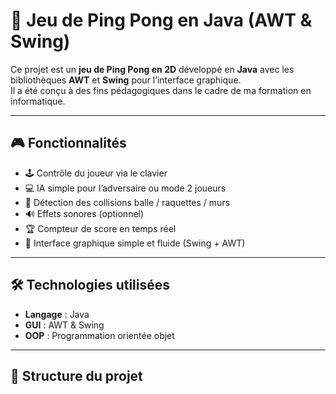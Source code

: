 # 🏓 Jeu de Ping Pong en Java (AWT & Swing)

Ce projet est un **jeu de Ping Pong en 2D** développé en **Java** avec les bibliothèques **AWT** et **Swing** pour l’interface graphique.  
Il a été conçu à des fins pédagogiques dans le cadre de ma formation en informatique.

---

## 🎮 Fonctionnalités

- 🕹️ Contrôle du joueur via le clavier
- 💻 IA simple pour l’adversaire ou mode 2 joueurs
- 🧠 Détection des collisions balle / raquettes / murs
- 🔊 Effets sonores (optionnel)
- 🏆 Compteur de score en temps réel
- 🎨 Interface graphique simple et fluide (Swing + AWT)

---

## 🛠️ Technologies utilisées

- **Langage** : Java
- **GUI** : AWT & Swing
- **OOP** : Programmation orientée objet

---

## 📁 Structure du projet

